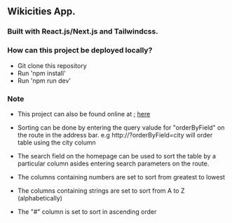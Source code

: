 ## Wikicities App.

### Built with React.js/Next.js and Tailwindcss.

### How can this project be deployed locally?
* Git clone this repository
* Run 'npm install'
* Run 'npm run dev'


### Note
* This project can also be found online at ; [here](https://wikicities.vercel.app/)

* Sorting can be done by entering the query valude for "orderByField" on the route in the address bar. e.g http://<base url>?orderByField=city will order table using the city column

* The search field on the homepage can be used to sort the table by a particular column asides entering search parameters on the route.

* The columns containing numbers are set to sort from greatest to lowest

* The columns containing strings are set to sort from A to Z (alphabetically)

* The "#" column is set to sort in ascending order